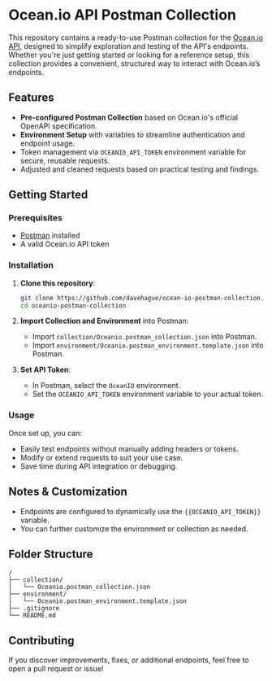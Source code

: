# Ocean.io API Postman Collection

This repository contains a ready-to-use Postman collection for the [Ocean.io API](https://docs.ocean.io/), designed to simplify exploration and testing of the API's endpoints. Whether you're just getting started or looking for a reference setup, this collection provides a convenient, structured way to interact with Ocean.io’s endpoints.

## Features

- **Pre-configured Postman Collection** based on Ocean.io's official OpenAPI specification.
- **Environment Setup** with variables to streamline authentication and endpoint usage.
- Token management via `OCEANIO_API_TOKEN` environment variable for secure, reusable requests.
- Adjusted and cleaned requests based on practical testing and findings.

## Getting Started

### Prerequisites

- [Postman](https://www.postman.com/downloads/) installed
- A valid Ocean.io API token

### Installation

1. **Clone this repository**:

   ```bash
   git clone https://github.com/davehague/ocean-io-postman-collection.git
   cd oceanio-postman-collection
   ```

2. **Import Collection and Environment** into Postman:

   - Import `collection/Oceanio.postman_collection.json` into Postman.
   - Import `environment/Oceanio.postman_environment.template.json` into Postman.

3. **Set API Token**:
   - In Postman, select the `OceanIO` environment.
   - Set the `OCEANIO_API_TOKEN` environment variable to your actual token.

### Usage

Once set up, you can:

- Easily test endpoints without manually adding headers or tokens.
- Modify or extend requests to suit your use case.
- Save time during API integration or debugging.

## Notes & Customization

- Endpoints are configured to dynamically use the `{{OCEANIO_API_TOKEN}}` variable.
- You can further customize the environment or collection as needed.

## Folder Structure

```
/
├── collection/
│   └── Oceanio.postman_collection.json
├── environment/
│   └── Oceanio.postman_environment.template.json
├── .gitignore
└── README.md
```

## Contributing

If you discover improvements, fixes, or additional endpoints, feel free to open a pull request or issue!
